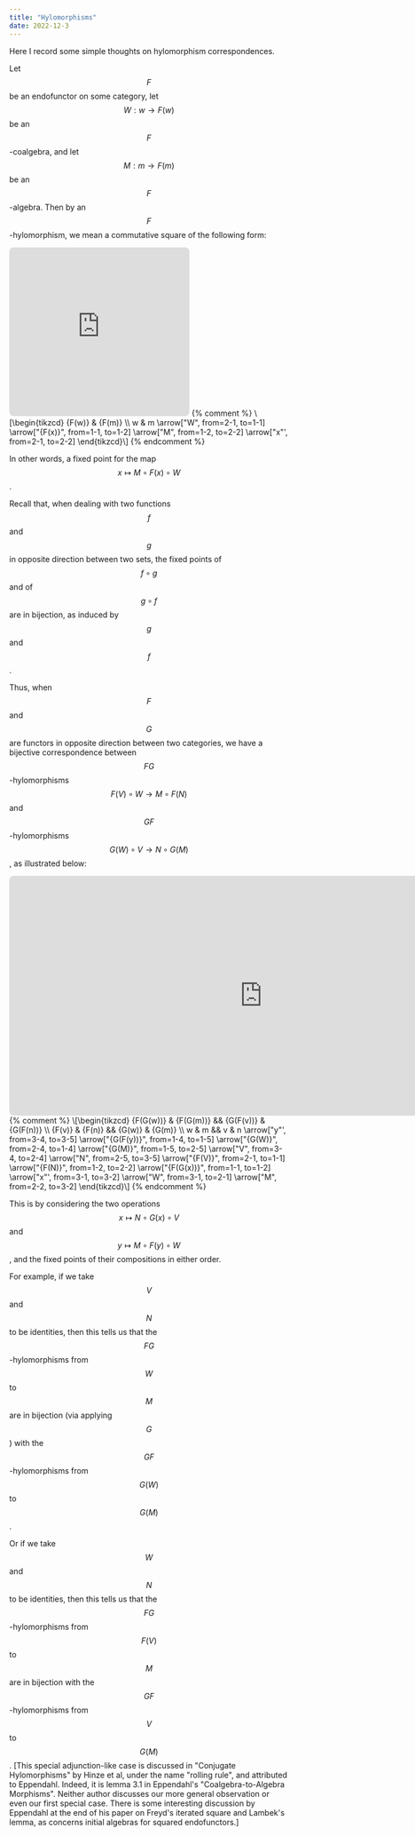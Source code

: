 ```yaml
---
title: "Hylomorphisms"
date: 2022-12-3
---
```

Here I record some simple thoughts on hylomorphism correspondences.

Let $$F$$ be an endofunctor on some category, let $$W : w \to F(w)$$ be an $$F$$-coalgebra, and let $$M : m \to F(m)$$ be an $$F$$-algebra. Then by an $$F$$-hylomorphism, we mean a commutative square of the following form:

<iframe class="quiver-embed" src="https://q.uiver.app/?q=WzAsNCxbMCwxLCJ3Il0sWzAsMCwiRih3KSJdLFsxLDAsIkYobSkiXSxbMSwxLCJtIl0sWzAsMSwiVyJdLFsxLDIsIkYoeCkiXSxbMiwzLCJNIl0sWzAsMywieCIsMl1d&embed" width="325" height="304" style="border-radius: 8px; border: none;"></iframe>
{% comment %}
\[\begin{tikzcd}
    {F(w)} & {F(m)} \\
    w & m
    \arrow["W", from=2-1, to=1-1]
    \arrow["{F(x)}", from=1-1, to=1-2]
    \arrow["M", from=1-2, to=2-2]
    \arrow["x"', from=2-1, to=2-2]
\end{tikzcd}\]
{% endcomment %}

In other words, a fixed point for the map $$x \mapsto M \circ F(x) \circ W$$.

Recall that, when dealing with two functions $$f$$ and $$g$$ in opposite direction between two sets, the fixed points of $$f \circ g$$ and of $$g \circ f$$ are in bijection, as induced by $$g$$ and $$f$$.

Thus, when $$F$$ and $$G$$ are functors in opposite direction between two categories, we have a bijective correspondence between $$FG$$-hylomorphisms $$F(V) \circ W \to M \circ F(N)$$ and $$GF$$-hylomorphisms $$G(W) \circ V \to N \circ G(M)$$, as illustrated below:

<iframe class="quiver-embed" src="https://q.uiver.app/?q=WzAsMTIsWzMsMiwidiJdLFs0LDIsIm4iXSxbMywwLCJHKEYodikpIl0sWzQsMCwiRyhGKG4pKSJdLFszLDEsIkcodykiXSxbNCwxLCJHKG0pIl0sWzAsMSwiRih2KSJdLFswLDAsIkYoRyh3KSkiXSxbMSwwLCJGKEcobSkpIl0sWzEsMSwiRihuKSJdLFswLDIsInciXSxbMSwyLCJtIl0sWzAsMSwieSIsMl0sWzIsMywiRyhGKHkpKSJdLFs0LDIsIkcoVykiXSxbMyw1LCJHKE0pIl0sWzAsNCwiViJdLFs1LDEsIk4iXSxbNiw3LCJGKFYpIl0sWzgsOSwiRihOKSJdLFs3LDgsIkYoRyh4KSkiXSxbMTAsMTEsIngiLDJdLFsxMCw2LCJXIl0sWzksMTEsIk0iXV0=&embed" width="912" height="432" style="border-radius: 8px; border: none;"></iframe>
{% comment %}
\[\begin{tikzcd}
    {F(G(w))} & {F(G(m))} && {G(F(v))} & {G(F(n))} \\
    {F(v)} & {F(n)} && {G(w)} & {G(m)} \\
    w & m && v & n
    \arrow["y"', from=3-4, to=3-5]
    \arrow["{G(F(y))}", from=1-4, to=1-5]
    \arrow["{G(W)}", from=2-4, to=1-4]
    \arrow["{G(M)}", from=1-5, to=2-5]
    \arrow["V", from=3-4, to=2-4]
    \arrow["N", from=2-5, to=3-5]
    \arrow["{F(V)}", from=2-1, to=1-1]
    \arrow["{F(N)}", from=1-2, to=2-2]
    \arrow["{F(G(x))}", from=1-1, to=1-2]
    \arrow["x"', from=3-1, to=3-2]
    \arrow["W", from=3-1, to=2-1]
    \arrow["M", from=2-2, to=3-2]
\end{tikzcd}\]
{% endcomment %}

This is by considering the two operations $$x \mapsto N \circ G(x) \circ V$$ and $$y \mapsto M \circ F(y) \circ W$$, and the fixed points of their compositions in either order.

For example, if we take $$V$$ and $$N$$ to be identities, then this tells us that the $$FG$$-hylomorphisms from $$W$$ to $$M$$ are in bijection (via applying $$G$$) with the $$GF$$-hylomorphisms from $$G(W)$$ to $$G(M)$$.

Or if we take $$W$$ and $$N$$ to be identities, then this tells us that the $$FG$$-hylomorphisms from $$F(V)$$ to $$M$$ are in bijection with the $$GF$$-hylomorphisms from $$V$$ to $$G(M)$$. \[This special adjunction-like case is discussed in "Conjugate Hylomorphisms" by Hinze et al, under the name "rolling rule", and attributed to Eppendahl. Indeed, it is lemma 3.1 in Eppendahl's "Coalgebra-to-Algebra Morphisms". Neither author discusses our more general observation or even our first special case. There is some interesting discussion by Eppendahl at the end of his paper on Freyd's iterated square and Lambek's lemma, as concerns initial algebras for squared endofunctors.\]
